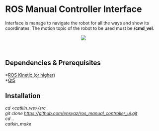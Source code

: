 # ROS Manual Controller Interface
Interface is manage to navigate the robot for all the ways and show its coordinates. The motion topic of the robot to be used must be **/cmd_vel**.
<p align="center">
  <img src="https://user-images.githubusercontent.com/45393463/132233925-195fac21-d76e-441f-bf45-3d30bfbdde46.png" />
</p> <br/>

## Dependencies & Prerequisites
*[ROS Kinetic (or higher)](http://wiki.ros.org/ROS/Installation)\
*[Qt5](https://www.qt.io/download)
## Installation
_cd <catkin_ws>/src_ <br/>
_git clone https://github.com/ensyaz/ros_manual_controller_ui.git_ <br/>
_cd .._ <br/>
_catkin_make_


